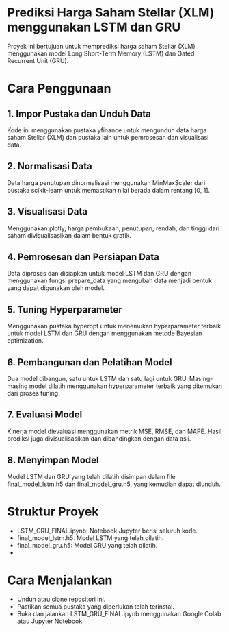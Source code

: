 # Prediksi Harga Saham Stellar (XLM) menggunakan LSTM dan GRU
Proyek ini bertujuan untuk memprediksi harga saham Stellar (XLM) menggunakan model Long Short-Term Memory (LSTM) dan Gated Recurrent Unit (GRU). 

# Cara Penggunaan
## 1. Impor Pustaka dan Unduh Data
Kode ini menggunakan pustaka yfinance untuk mengunduh data harga saham Stellar (XLM) dan pustaka lain untuk pemrosesan dan visualisasi data.

## 2. Normalisasi Data
Data harga penutupan dinormalisasi menggunakan MinMaxScaler dari pustaka scikit-learn untuk memastikan nilai berada dalam rentang [0, 1].

## 3. Visualisasi Data
Menggunakan plotly, harga pembukaan, penutupan, rendah, dan tinggi dari saham divisualisasikan dalam bentuk grafik.

## 4. Pemrosesan dan Persiapan Data
Data diproses dan disiapkan untuk model LSTM dan GRU dengan menggunakan fungsi prepare_data yang mengubah data menjadi bentuk yang dapat digunakan oleh model.

## 5. Tuning Hyperparameter
Menggunakan pustaka hyperopt untuk menemukan hyperparameter terbaik untuk model LSTM dan GRU dengan menggunakan metode Bayesian optimization.

## 6. Pembangunan dan Pelatihan Model
Dua model dibangun, satu untuk LSTM dan satu lagi untuk GRU. Masing-masing model dilatih menggunakan hyperparameter terbaik yang ditemukan dari proses tuning.

## 7. Evaluasi Model
Kinerja model dievaluasi menggunakan metrik MSE, RMSE, dan MAPE. Hasil prediksi juga divisualisasikan dan dibandingkan dengan data asli.

## 8. Menyimpan Model
Model LSTM dan GRU yang telah dilatih disimpan dalam file final_model_lstm.h5 dan final_model_gru.h5, yang kemudian dapat diunduh.

# Struktur Proyek
- LSTM_GRU_FINAL.ipynb: Notebook Jupyter berisi seluruh kode.
- final_model_lstm.h5: Model LSTM yang telah dilatih.
- final_model_gru.h5: Model GRU yang telah dilatih.
- 
# Cara Menjalankan
- Unduh atau clone repositori ini.
- Pastikan semua pustaka yang diperlukan telah terinstal.
- Buka dan jalankan LSTM_GRU_FINAL.ipynb menggunakan Google Colab atau Jupyter Notebook.
